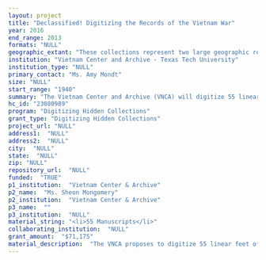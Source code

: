 ```yaml
--- 
layout: project 
title: "Declassified! Digitizing the Records of the Vietnam War"
year: 2016
end_range: 2013
formats: "NULL"
geographic_extant: "These collections represent two large geographic regions: Southeast Asia and the United States. The bulk of the material focuses on the country of Vietnam, but Cambodia, Laos, and Thailand are represented as they were the locations of major US bases and campaigns during the Vietnam War."
institution: "Vietnam Center and Archive - Texas Tech University"
institution_type: "NULL"
primary_contact: "Ms. Amy Mondt"
size: "NULL"
start_range: "1940"
summary: "The Vietnam Center and Archive (VNCA) will digitize 55 linear feet of manuscript material from our holdings. The collections selected cover many aspects of the Vietnam War, from the clandestine operations of the MACV-SOG teams, to the nuts and bolts operations of Psychological Operations (PSYOPs) teams and the Phoenix Program. They also give a more in-depth view of key aspects of the war, like daily operations of major units, firsthand accounts of the Tet Offensive, and the aftermath of the Operation Babylift crash. With the commemoration of the Vietnam War's 50th Anniversary going on through 2025, it is important to make these materials widely available to help scholars answer questions about a war that is still controversial to this day. The VNCA will add the files to our Virtual Vietnam Archive, a keyword-searchable database and one of the world's largest online archives of freely available materials about the Vietnam War."
hc_id: "23080989"
program: "Digitizing Hidden Collections"
grant_type: "Digitizing Hidden Collections"
project_url: "NULL"
address1:  "NULL"
address2:  "NULL"
city:  "NULL"
state:  "NULL"
zip: "NULL"
repository_url:  "NULL"
funded:  "TRUE"
p1_institution:  "Vietnam Center & Archive"
p2_name:  "Ms. Sheon Mongomery"
p2_institution:  "Vietnam Center & Archive"
p3_name:  ""
p3_institution:  "NULL"
material_string: "<li>55 Manuscripts</li>"
collaborating_institution:  "NULL"
grant_amount:  "$71,175"
material_description:  "The VNCA proposes to digitize 55 linear feet of manuscript material from seven important collections in our repository, all with clear provenance, and add the material to our Virtual Vietnam Archive. The collections nominated document events through the entire spectrum of the conflict, from the war's first major battle at the Ia Drang Valley in 1965, to the crash of an Operation Babylift flight shortly before the Fall of Saigon in 1975. These manuscripts contain rare material about US clandestine operations, including MACV-SOG units, highly classified, multi-service special operations units that conducted covert missions throughout Vietnam, Cambodia, and Laos; an in-depth view of Psychological Operations teams and their mission to win the hearts and minds of both Vietnamese civilians and enemy soldiers; and the CIA and Operation Phoenix. Materials on these special missions offer researchers an unprecedented glimpse into the behind-the-scenes operations of the military's most secret operations. Other collections nominated contain after action reports, duty logs, and official military reports that give researchers a view of the daily operations of major units like the 1st Cavalry Division, the 101st Airborne Division, and the 35th Infantry Regiment, as well as first-hand accounts and reports of battles including the Tet Offensive, Lam Son 719, and the 1972 Easter Offensive. The Virtual Vietnam Archive (VVA) is a resource that gives the world unfettered access to Vietnam War related primary and secondary source material, and our proposal will expose these rare records to an international audience of scholars, researchers, and veterans. The collections nominated will be used to advance projects ranging from scholarly publications, to documentary films, documentation for veteran's benefits and health claims, and even intelligence gathering by the Defense POW/MIA Accounting Agency to reunite the remains of MIA soldiers with their families."
---
```

